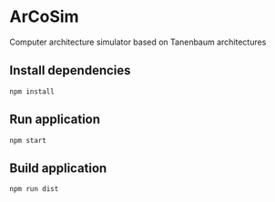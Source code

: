 # ArCoSim

Computer architecture simulator based on Tanenbaum architectures

## Install dependencies

```
npm install
```

## Run application

```
npm start
```

## Build application

```
npm run dist
```
